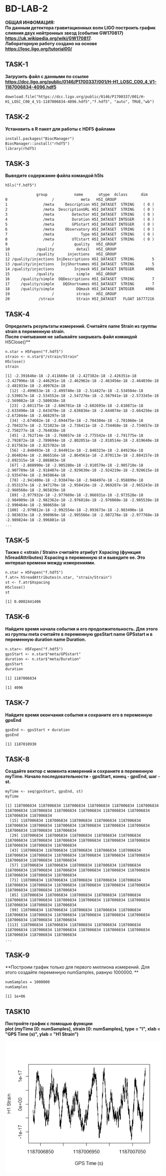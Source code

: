 # **BD-LAB-2**

**ОБЩАЯ ИНФОМАЦИЯ:**                                                                                                                       
**По данным детектора гравитационных волн LIGO построить график слияния двух нейтронных звезд                                           (cобытие GW170817)
https://uk.wikipedia.org/wiki/GW170817.                                                                                                   
Лабораторную работу создано на основе
https://losc.ligo.org/tutorial00/**

## **TASK-1** 
**Загрузить файл с данными по ссылке
https://dcc.ligo.org/public/0146/P1700337/001/H-H1_LOSC_C00_4_V1-1187006834-4096.hdf5**

```
download.file("https://dcc.ligo.org/public/0146/P1700337/001/H-H1_LOSC_C00_4_V1-1187006834-4096.hdf5","f.hdf5", "auto", TRUE,"wb")
```

## **TASK-2** 
**Установить в R пакет для работы с HDF5 файлами**

```
install.packages("BiocManager")
BiocManager::install("rhdf5")
library(rhdf5)
```
## **TASK-3** 
**Выведите содержание файла командой h5ls**

```
h5ls("f.hdf5")
```
```
              group            name       otype  dclass      dim
0                    /            meta   H5I_GROUP                 
1                /meta     Description H5I_DATASET  STRING    ( 0 )
2                /meta  DescriptionURL H5I_DATASET  STRING    ( 0 )
3                /meta        Detector H5I_DATASET  STRING    ( 0 )
4                /meta        Duration H5I_DATASET INTEGER    ( 0 )
5                /meta        GPSstart H5I_DATASET INTEGER    ( 0 )
6                /meta     Observatory H5I_DATASET  STRING    ( 0 )
7                /meta            Type H5I_DATASET  STRING    ( 0 )
8                /meta        UTCstart H5I_DATASET  STRING    ( 0 )
9                    /         quality   H5I_GROUP                 
10            /quality          detail   H5I_GROUP                 
11            /quality      injections   H5I_GROUP                 
12 /quality/injections InjDescriptions H5I_DATASET  STRING        5
13 /quality/injections   InjShortnames H5I_DATASET  STRING        5
14 /quality/injections         Injmask H5I_DATASET INTEGER     4096
15            /quality          simple   H5I_GROUP                 
16     /quality/simple  DQDescriptions H5I_DATASET  STRING        7
17     /quality/simple    DQShortnames H5I_DATASET  STRING        7
18     /quality/simple          DQmask H5I_DATASET INTEGER     4096
19                   /          strain   H5I_GROUP                 
20             /strain          Strain H5I_DATASET   FLOAT 16777216
```


## **TASK-4** 
**Определить результаты измерений.
Считайте name Strain из группы strain в переменную strain.                                                                               
После считывания не забывайте закрывать файл командой**
H5Close()**

```
n.star = H5Fopen("f.hdf5")
strain <- n.star$"/strain/Strain"
H5close()
strain
```
```
[1] -2.391646e-18 -2.411660e-18 -2.427382e-18 -2.426351e-18 -2.427996e-18 -2.446291e-18 -2.462962e-18 -2.463456e-18 -2.464039e-18 -2.481933e-18 -2.499762e-18
  [12] -2.499653e-18 -2.499740e-18 -2.514827e-18 -2.534504e-18 -2.539017e-18 -2.534552e-18 -2.547276e-18 -2.567941e-18 -2.573345e-18 -2.569082e-18 -2.580038e-18
  [23] -2.601175e-18 -2.606781e-18 -2.602693e-18 -2.610871e-18 -2.633490e-18 -2.643470e-18 -2.636836e-18 -2.644074e-18 -2.664256e-18 -2.672044e-18 -2.668297e-18
  [34] -2.674602e-18 -2.694475e-18 -2.704304e-18 -2.701060e-18 -2.704327e-18 -2.721023e-18 -2.736411e-18 -2.734468e-18 -2.734657e-18 -2.750277e-18 -2.764038e-18
  [45] -2.762714e-18 -2.760657e-18 -2.775542e-18 -2.791775e-18 -2.792872e-18 -2.789694e-18 -2.802051e-18 -2.818514e-18 -2.819640e-18 -2.817563e-18 -2.825702e-18
  [56] -2.840493e-18 -2.844911e-18 -2.840323e-18 -2.849236e-18 -2.864024e-18 -2.866516e-18 -2.864561e-18 -2.870113e-18 -2.884157e-18 -2.892315e-18 -2.886803e-18
  [67] -2.888990e-18 -2.905280e-18 -2.910579e-18 -2.905710e-18 -2.907789e-18 -2.918407e-18 -2.929630e-18 -2.924219e-18 -2.920615e-18 -2.935474e-18 -2.945064e-18
  [78] -2.941400e-18 -2.938474e-18 -2.948497e-18 -2.958899e-18 -2.953137e-18 -2.947170e-18 -2.958416e-18 -2.969287e-18 -2.965243e-18 -2.960560e-18 -2.965839e-18
  [89] -2.977932e-18 -2.977669e-18 -2.966931e-18 -2.973528e-18 -2.984989e-18 -2.982362e-18 -2.976018e-18 -2.976060e-18 -2.985538e-18 -2.990464e-18 -2.980658e-18
 [100] -2.979012e-18 -2.992554e-18 -2.993673e-18 -2.983490e-18 -2.983633e-18 -2.990969e-18 -2.995566e-18 -2.987276e-18 -2.977768e-18 -2.989824e-18 -2.996801e-18
...
```

## **TASK-5** 
**Также с «strain / Strain» считайте атрибут Xspacing (функция h5readAttributes) Xspacing в переменную st и выведите ее. 
Это интервал времени между измерениями.**

```
n.star = H5Fopen("f.hdf5")
f.atr= h5readAttributes(n.star, "strain/Strain")
st <- f.atr$Xspacing
H5close()
st
```
```
[1] 0.0002441406
```

## **TASK-6** 
**Найдите время начала события и его продолжительность. 
Для этого из группы meta считайте в переменную gpsStart name GPSstart 
и 
в переменную duration name Duration.**

```
n.star<- H5Fopen("f.hdf5")
gpsStart <- n.star$"meta/GPSstart"
duration <- n.star$"meta/Duration"
gpsStart
duration 
```
```
[1] 1187006834
```
```
[1] 4096
```

## **TASK-7** 
**Найдите время окончания события и сохраните его в переменную gpsEnd**

```
gpsEnd <- gpsStart + duration
gpsEnd
```
```
[1] 1187010930
```


## **TASK-8**
**Создайте вектор с момента измерений и сохраните в переменную myTime. 
Начало последовательности - gpsStart, конец - gpsEnd, шаг - st.** 

```
myTime <- seq(gpsStart, gpsEnd, st)
myTime
```
```
[1] 1187006834 1187006834 1187006834 1187006834 1187006834 1187006834 1187006834 1187006834 1187006834 1187006834 1187006834 1187006834 1187006834 1187006834
  [15] 1187006834 1187006834 1187006834 1187006834 1187006834 1187006834 1187006834 1187006834 1187006834 1187006834 1187006834 1187006834 1187006834 1187006834
  [29] 1187006834 1187006834 1187006834 1187006834 1187006834 1187006834 1187006834 1187006834 1187006834 1187006834 1187006834 1187006834 1187006834 1187006834
  [43] 1187006834 1187006834 1187006834 1187006834 1187006834 1187006834 1187006834 1187006834 1187006834 1187006834 1187006834 1187006834 1187006834 1187006834
  [57] 1187006834 1187006834 1187006834 1187006834 1187006834 1187006834 1187006834 1187006834 1187006834 1187006834 1187006834 1187006834 1187006834 1187006834
  [71] 1187006834 1187006834 1187006834 1187006834 1187006834 1187006834 1187006834 1187006834 1187006834 1187006834 1187006834 1187006834 1187006834 1187006834
  [85] 1187006834 1187006834 1187006834 1187006834 1187006834 1187006834 1187006834 1187006834 1187006834 1187006834 1187006834 1187006834 1187006834 1187006834
  [99] 1187006834 1187006834 1187006834 1187006834 1187006834 1187006834 1187006834 1187006834 1187006834 1187006834 1187006834 1187006834 1187006834 1187006834
 [113] 1187006834 1187006834 1187006834 1187006834 1187006834 1187006834 1187006834 1187006834 1187006834 1187006834 1187006834 1187006834 1187006834 1187006834
...
```

## **TASK-9** 
**Построим график только для первого миллиона измерений. 
Для этого создайте переменную numSamples, равную 1000000. ** 

```
numSamples = 1000000
numSamples
```
```
[1] 1e+06
```

## **TASK10** 
**Постройте график с помощью функции                                                                                                     
plot (myTime [0: numSamples], strain [0: numSamples], type = "l", xlab = "GPS Time (s)", ylab = "H1 Strain")** 

![alt text](https://github.com/Lime-Fox/Big_DataCourseKNU/blob/master/BD-LAB-3-(PIC-PLOT).png)
